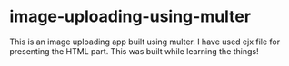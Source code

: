 # image-uploading-using-multer
This is an image uploading app built using multer.
I have used ejx file for presenting the HTML part. This was built while learning the things!
